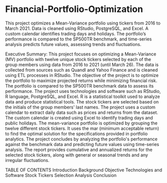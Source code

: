 # Financial-Portfolio-Optimization
This project optimizes a Mean-Variance portfolio using tickers from 2016 to March 2021. Data is cleaned using RStudio, PostgreSQL, and Excel. A custom calendar identifies trading days and holidays. The portfolio’s performance is compared to the SP500TR benchmark, and time-series analysis predicts future values, assessing trends and fluctuations.

Executive Summary:
This project focuses on optimizing a Mean-Variance (MV) portfolio with twelve unique stock tickers selected by each of the group members using data from 2016 to 2021 (until March 26). The data is collected from sources such as Quandl and Yahoo Finance and is cleaned using ETL processes in RStudio.
The objective of the project is to optimize the portfolio to maximize projected returns while minimizing financial risk. The portfolio is compared to the SP500TR benchmark data to assess its performance.
The project uses technologies and software such as RStudio, R language, PostgreSQL, and Excel. R is a statistical toolkit used to analyze data and produce statistical tools. The stock tickers are selected based on the initials of the group members' last names.
The project uses a custom calendar to extract daily data such as prices and returns from the dataset. The custom calendar is created using Excel to identify trading days and public holidays. The mean-variance portfolio is optimized by grouping the twelve different stock tickers. It uses the mar (minimum acceptable return) to find the optimal solution for the specifications provided in portfolio analytics.
The project concludes by analyzing the portfolio's performance against the benchmark data and predicting future values using time-series analysis. The report provides cumulative and annualized returns for the selected stock tickers, along with general or seasonal trends and any irregular fluctuations.

TABLE OF CONTENTS
Introduction 
Background 
Objective 
Technologies and Software 
Stock Tickers Selection 
Analysis 
Conclusion 


